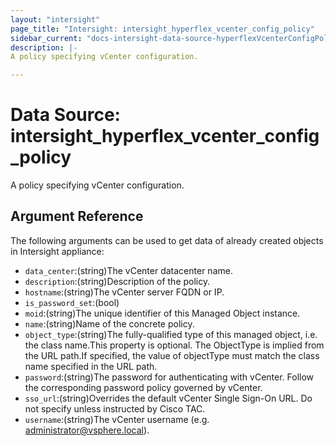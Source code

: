 ```yaml
---
layout: "intersight"
page_title: "Intersight: intersight_hyperflex_vcenter_config_policy"
sidebar_current: "docs-intersight-data-source-hyperflexVcenterConfigPolicy"
description: |-
A policy specifying vCenter configuration.

---
```


# Data Source: intersight_hyperflex_vcenter_config_policy
A policy specifying vCenter configuration.

## Argument Reference
The following arguments can be used to get data of already created objects in Intersight appliance:
* `data_center`:(string)The vCenter datacenter name.
* `description`:(string)Description of the policy.
* `hostname`:(string)The vCenter server FQDN or IP.
* `is_password_set`:(bool)
* `moid`:(string)The unique identifier of this Managed Object instance.
* `name`:(string)Name of the concrete policy.
* `object_type`:(string)The fully-qualified type of this managed object, i.e. the class name.This property is optional. The ObjectType is implied from the URL path.If specified, the value of objectType must match the class name specified in the URL path.
* `password`:(string)The password for authenticating with vCenter. Follow the corresponding password policy governed by vCenter.
* `sso_url`:(string)Overrides the default vCenter Single Sign-On URL. Do not specify unless instructed by Cisco TAC.
* `username`:(string)The vCenter username (e.g. administrator@vsphere.local).
